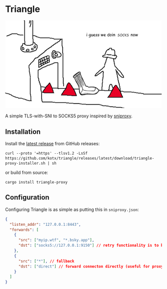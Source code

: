 # Triangle

![i guess we doin socks now](triangle.jpg)

A simple TLS-with-SNI to SOCKS5 proxy inspired by [sniproxy](https://github.com/ameshkov/sniproxy).

## Installation

Install the [latest release](/releases/latest) from GitHub releases:

```
curl --proto '=https' --tlsv1.2 -LsSf https://github.com/kotx/triangle/releases/latest/download/triangle-proxy-installer.sh | sh
```

or build from source:

```
cargo install triangle-proxy
```

## Configuration

Configuring Triangle is as simple as putting this in `sniproxy.json`:

```json
{
  "listen_addr": "127.0.0.1:8443",
  "forwards": [
    {
      "src": ["myip.wtf", "*.bsky.app"],
      "dst": ["socks5://127.0.0.1:9150"] // retry functionality is to be implemented
    },
    {
      "src": ["*"], // fallback
      "dst": ["direct"] // forward connecton directly (useful for proxy servers)
    }
  ]
}
```
